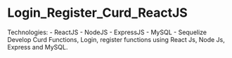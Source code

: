 # Login_Register_Curd_ReactJS
Technologies: - ReactJS - NodeJS - ExpressJS - MySQL - Sequelize
Develop Curd Functions, Login, register functions using 
React Js, Node Js, Express and MySQL.

